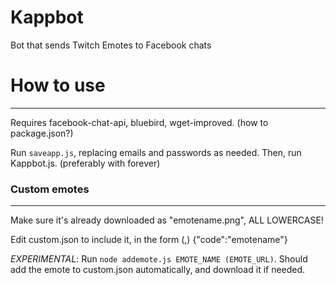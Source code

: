 # Kappbot
Bot that sends Twitch Emotes to Facebook chats

# How to use
-----
Requires facebook-chat-api, bluebird, wget-improved. (how to package.json?)

Run `saveapp.js`, replacing emails and passwords as needed. Then, run Kappbot.js. (preferably with forever)

### Custom emotes
-----
Make sure it's already downloaded as "emotename.png", ALL LOWERCASE!

Edit custom.json to include it, in the form (,) {"code":"emotename"}

*EXPERIMENTAL*: Run `node addemote.js EMOTE_NAME (EMOTE_URL)`. Should add the emote to custom.json automatically, and download it if needed.
